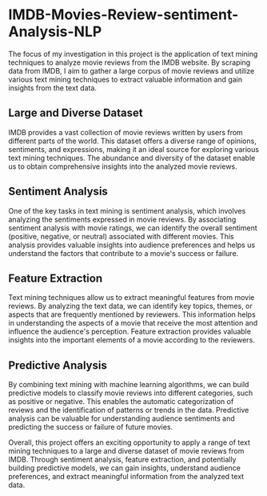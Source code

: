 # IMDB-Movies-Review-sentiment-Analysis-NLP
The focus of my investigation in this project is the application of text mining techniques to analyze movie reviews from the IMDB website. By scraping data from IMDB, I aim to gather a large corpus of movie reviews and utilize various text mining techniques to extract valuable information and gain insights from the text data.

## Large and Diverse Dataset

IMDB provides a vast collection of movie reviews written by users from different parts of the world. This dataset offers a diverse range of opinions, sentiments, and expressions, making it an ideal source for exploring various text mining techniques. The abundance and diversity of the dataset enable us to obtain comprehensive insights into the analyzed movie reviews.

## Sentiment Analysis

One of the key tasks in text mining is sentiment analysis, which involves analyzing the sentiments expressed in movie reviews. By associating sentiment analysis with movie ratings, we can identify the overall sentiment (positive, negative, or neutral) associated with different movies. This analysis provides valuable insights into audience preferences and helps us understand the factors that contribute to a movie's success or failure.

## Feature Extraction

Text mining techniques allow us to extract meaningful features from movie reviews. By analyzing the text data, we can identify key topics, themes, or aspects that are frequently mentioned by reviewers. This information helps in understanding the aspects of a movie that receive the most attention and influence the audience's perception. Feature extraction provides valuable insights into the important elements of a movie according to the reviewers.

## Predictive Analysis

By combining text mining with machine learning algorithms, we can build predictive models to classify movie reviews into different categories, such as positive or negative. This enables the automatic categorization of reviews and the identification of patterns or trends in the data. Predictive analysis can be valuable for understanding audience sentiments and predicting the success or failure of future movies.

Overall, this project offers an exciting opportunity to apply a range of text mining techniques to a large and diverse dataset of movie reviews from IMDB. Through sentiment analysis, feature extraction, and potentially building predictive models, we can gain insights, understand audience preferences, and extract meaningful information from the analyzed text data.
